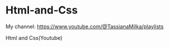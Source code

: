 # Html-and-Css

My channel: https://www.youtube.com/@TassianaMilka/playlists



Html and Css(Youtube)
